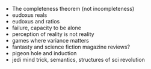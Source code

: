 * The completeness theorem (not incompleteness)
* eudoxus reals
* eudoxus and ratios
* failure, capacity to be alone
* perception of reality is not reality
* games where variance matters
* fantasty and science fiction magazine reviews?
* pigeon hole and induction
* jedi mind trick, semantics, structures of sci revolution
